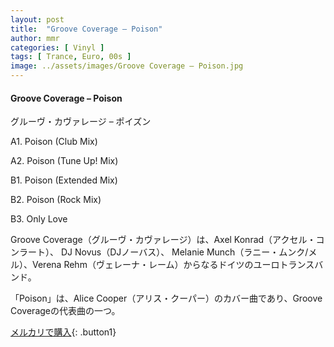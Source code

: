 ```yaml
---
layout: post
title:  "Groove Coverage – Poison"
author: mmr
categories: [ Vinyl ]
tags: [ Trance, Euro, 00s ]
image: ../assets/images/Groove Coverage – Poison.jpg
---
```


#### Groove Coverage – Poison

グルーヴ・カヴァレージ – ポイズン

A1. Poison (Club Mix)

A2. Poison (Tune Up! Mix)

B1. Poison (Extended Mix)

B2. Poison (Rock Mix)

B3. Only Love

Groove Coverage（グルーヴ・カヴァレージ）は、Axel Konrad（アクセル・コンラート）、 DJ Novus（DJノーバス）、 Melanie Munch（ラニー・ムンク/メル）、Verena Rehm（ヴェレーナ・レーム）からなるドイツのユーロトランスバンド。

「Poison」は、Alice Cooper（アリス・クーパー）のカバー曲であり、Groove Coverageの代表曲の一つ。

[メルカリで購入](https://jp.mercari.com/item/m23409895626){: .button1}

